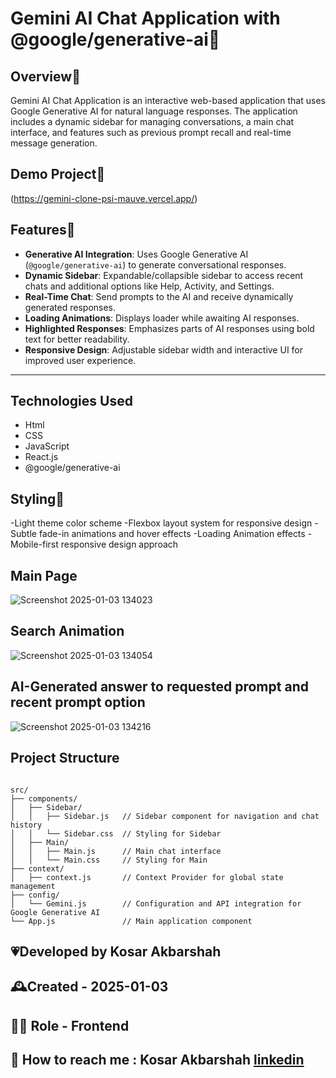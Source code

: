 # Gemini AI Chat Application with @google/generative-ai🤖

## Overview📌
Gemini AI Chat Application is an interactive web-based application that uses Google Generative AI for natural language responses. The application includes a dynamic sidebar for managing conversations, a main chat interface, and features such as previous prompt recall and real-time message generation.

## Demo Project🚀
(https://gemini-clone-psi-mauve.vercel.app/)


## Features🧩

- **Generative AI Integration**: Uses Google Generative AI (`@google/generative-ai`) to generate conversational responses.
- **Dynamic Sidebar**: Expandable/collapsible sidebar to access recent chats and additional options like Help, Activity, and Settings.
- **Real-Time Chat**: Send prompts to the AI and receive dynamically generated responses.
- **Loading Animations**: Displays loader while awaiting AI responses.
- **Highlighted Responses**: Emphasizes parts of AI responses using bold text for better readability.
- **Responsive Design**: Adjustable sidebar width and interactive UI for improved user experience.
  

---


## Technologies Used
- Html
- CSS
- JavaScript
- React.js
- @google/generative-ai


## Styling🩷
-Light theme color scheme
-Flexbox layout system for responsive design
-Subtle fade-in animations and hover effects
-Loading Animation effects
-Mobile-first responsive design approach



## Main Page

![Screenshot 2025-01-03 134023](https://github.com/user-attachments/assets/75572647-9298-4ec8-8a39-e46fc92e73da)
## Search Animation
![Screenshot 2025-01-03 134054](https://github.com/user-attachments/assets/9b0d6c48-fda2-43ae-bedf-18a347b82bf6)


## AI-Generated answer to requested prompt and recent prompt option


![Screenshot 2025-01-03 134216](https://github.com/user-attachments/assets/d169f6d1-fc75-421c-b786-2befee6496d8)




## Project Structure

```plaintext

src/
├── components/
│   ├── Sidebar/
│   │   ├── Sidebar.js   // Sidebar component for navigation and chat history
│   │   └── Sidebar.css  // Styling for Sidebar
│   ├── Main/
│   │   ├── Main.js      // Main chat interface
│   │   └── Main.css     // Styling for Main
├── context/
│   ├── context.js       // Context Provider for global state management
├── config/
│   └── Gemini.js        // Configuration and API integration for Google Generative AI
└── App.js               // Main application component

```

## 💗Developed by Kosar Akbarshah

## 🕰Created - 2025-01-03

## 👩‍💻 Role - Frontend 

## 💭 How to reach me : Kosar Akbarshah [linkedin](https://www.linkedin.com/in/kosar-akbarshah-22102b1b6/)


